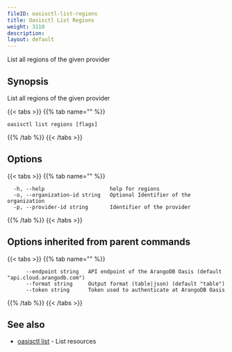 ```yaml
---
fileID: oasisctl-list-regions
title: Oasisctl List Regions
weight: 3110
description: 
layout: default
---
```

List all regions of the given provider

## Synopsis

List all regions of the given provider

{{< tabs >}}
{{% tab name="" %}}
```
oasisctl list regions [flags]
```
{{% /tab %}}
{{< /tabs >}}

## Options

{{< tabs >}}
{{% tab name="" %}}
```
  -h, --help                     help for regions
  -o, --organization-id string   Optional Identifier of the organization
  -p, --provider-id string       Identifier of the provider
```
{{% /tab %}}
{{< /tabs >}}

## Options inherited from parent commands

{{< tabs >}}
{{% tab name="" %}}
```
      --endpoint string   API endpoint of the ArangoDB Oasis (default "api.cloud.arangodb.com")
      --format string     Output format (table|json) (default "table")
      --token string      Token used to authenticate at ArangoDB Oasis
```
{{% /tab %}}
{{< /tabs >}}

## See also

* [oasisctl list]()	 - List resources

